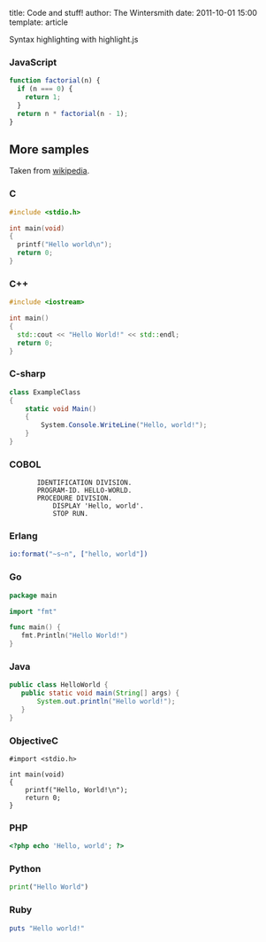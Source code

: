 title: Code and stuff!
author: The Wintersmith
date: 2011-10-01 15:00
template: article

Syntax highlighting with highlight.js

### JavaScript

```javascript
function factorial(n) {
  if (n === 0) {
    return 1;
  }
  return n * factorial(n - 1);
}
```

## More samples


Taken from [wikipedia](https://en.wikipedia.org/wiki/Hello_world_program_examples).

### C

```c
#include <stdio.h>

int main(void)
{
  printf("Hello world\n");
  return 0;
}
```

### C++

```cpp
#include <iostream>

int main()
{
  std::cout << "Hello World!" << std::endl;
  return 0;
}
```

### C-sharp

```csharp
class ExampleClass
{
    static void Main()
    {
        System.Console.WriteLine("Hello, world!");
    }
}
```

### COBOL

```cobol
       IDENTIFICATION DIVISION.
       PROGRAM-ID. HELLO-WORLD.
       PROCEDURE DIVISION.
           DISPLAY 'Hello, world'.
           STOP RUN.
```

### Erlang

```erlang
io:format("~s~n", ["hello, world"])
```

### Go

```go
package main

import "fmt"

func main() {
   fmt.Println("Hello World!")
}
```

### Java

```java
public class HelloWorld {
   public static void main(String[] args) {
       System.out.println("Hello world!");
   }
}
```

### ObjectiveC

```objc
#import <stdio.h>

int main(void)
{
    printf("Hello, World!\n");
    return 0;
}
```

### PHP

```php
<?php echo 'Hello, world'; ?>
```

### Python

```python
print("Hello World")
```

### Ruby

```ruby
puts "Hello world!"
```





